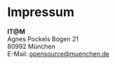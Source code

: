 # Impressum

**IT@M <br>**
Agnes Pockels Bogen 21 <br>
80992 München <br>
E-Mail: opensource@muenchen.de
